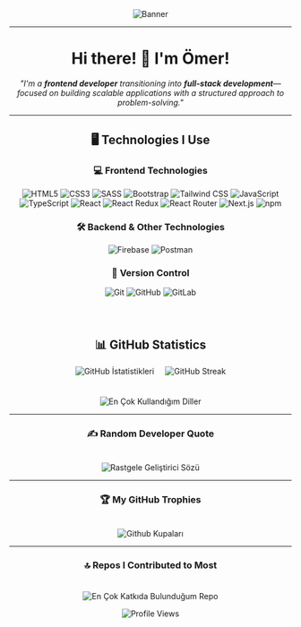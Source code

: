 <div align="center">
    <img src="https://res.cloudinary.com/dwyvwkzap/image/upload/v1746551826/Black_Liquid_Minimalist_Daily_Quotes_LinkedIn_Banner_x5vzbt.gif" alt="Banner">

<hr>
<h1>Hi there! 👋 I'm Ömer!</h1>
<i>"I'm a <strong>frontend developer</strong> transitioning into <strong>full-stack development</strong>—focused on building scalable applications with a structured approach to problem-solving."</i>
<hr>

<h2>🖥️ Technologies I Use</h2>
<div>
    <h3>💻 Frontend Technologies</h3>
    <p>
        <img src="https://img.shields.io/badge/html5-%23E34F26.svg?style=for-the-badge&logo=html5&logoColor=white" alt="HTML5">
        <img src="https://img.shields.io/badge/css3-%231572B6.svg?style=for-the-badge&logo=css3&logoColor=white" alt="CSS3">
        <img src="https://img.shields.io/badge/SASS-hotpink.svg?style=for-the-badge&logo=SASS&logoColor=white" alt="SASS">
        <img src="https://img.shields.io/badge/bootstrap-%238511FA.svg?style=for-the-badge&logo=bootstrap&logoColor=white" alt="Bootstrap">
        <img src="https://img.shields.io/badge/tailwindcss-%2338B2AC.svg?style=for-the-badge&logo=tailwind-css&logoColor=white" alt="Tailwind CSS">
        <img src="https://img.shields.io/badge/javascript-%23323330.svg?style=for-the-badge&logo=javascript&logoColor=%23F7DF1E" alt="JavaScript">
        <img src="https://img.shields.io/badge/typescript-%23007ACC.svg?style=for-the-badge&logo=typescript&logoColor=white" alt="TypeScript">
        <img src="https://img.shields.io/badge/react-%2361DAFB.svg?style=for-the-badge&logo=react&logoColor=white" alt="React">
        <img src="https://img.shields.io/badge/react%20redux-%2320232a.svg?style=for-the-badge&logo=redux&logoColor=white" alt="React Redux">
        <img src="https://img.shields.io/badge/react%20router-%234e8de0.svg?style=for-the-badge&logo=react-router&logoColor=white" alt="React Router">
        <img src="https://img.shields.io/badge/next.js-%23000000.svg?style=for-the-badge&logo=nextdotjs&logoColor=white" alt="Next.js">
        <img src="https://img.shields.io/badge/npm-%23000000.svg?style=for-the-badge&logo=npm&logoColor=white" alt="npm">
    </p>

<h3>🛠️ Backend & Other Technologies</h3>
<p>
    <img src="https://img.shields.io/badge/Firebase-FFCA28.svg?style=for-the-badge&logo=firebase&logoColor=black" alt="Firebase">
    <img src="https://img.shields.io/badge/Postman-FF6C37.svg?style=for-the-badge&logo=postman&logoColor=white" alt="Postman">
</p>

<h3>🔧 Version Control</h3>
<p>
    <img src="https://img.shields.io/badge/git-%23F05033.svg?style=for-the-badge&logo=git&logoColor=white" alt="Git">
    <img src="https://img.shields.io/badge/github-%23121011.svg?style=for-the-badge&logo=github&logoColor=white" alt="GitHub">
    <img src="https://img.shields.io/badge/gitlab-%23181717.svg?style=for-the-badge&logo=gitlab&logoColor=white" alt="GitLab">
</p>
</div>

<br>
<div style="margin-top: 40px;">
    <h2>📊 GitHub Statistics</h2>
    <div style="display: flex; justify-content: center; gap: 20px;">
        <img src="https://github-readme-stats.vercel.app/api?username=omercikan&theme=dark&hide_border=true&include_all_commits=false&count_private=false" alt="GitHub İstatistikleri" style="max-width: 45%;">
        <img src="https://nirzak-streak-stats.vercel.app/?user=omercikan&theme=dark&hide_border=true" alt="GitHub Streak" style="max-width: 45%;">
    </div>
    <br>
    <div>
        <img src="https://github-readme-stats.vercel.app/api/top-langs/?username=omercikan&theme=dark&hide_border=true&include_all_commits=false&count_private=false&layout=compact" alt="En Çok Kullandığım Diller" style="max-width: 80%; margin-top: 20px;">
    </div>
</div>

<hr/>

<h3>✍️ Random Developer Quote</h3>
<img src="https://quotes-github-readme.vercel.app/api?type=vetical&theme=dark" alt="Rastgele Geliştirici Sözü" style="max-width: 100%; margin-top: 20px;">

<hr/>

<h3>🏆 My GitHub Trophies</h3>
<img src="https://github-profile-trophy.vercel.app/?username=omercikan&theme=tokyonight&no-frame=true&no-bg=true&margin-w=4" alt="Github Kupaları" style="max-width: 100%; margin-top: 20px;">

<hr/>

<h3>🔝 Repos I Contributed to Most</h3>
<img src="https://github-contributor-stats.vercel.app/api?username=omercikan&limit=5&theme=dark&combine_all_yearly_contributions=true" alt="En Çok Katkıda Bulunduğum Repo" style="max-width: 100%; margin-top: 20px;">

<br>
<p align="center">
  <img src="https://komarev.com/ghpvc/?username=omercikan&label=Profile%20Views&color=123524&labelColor=123524&style=flat-circle" alt="Profile Views" />
</p>
</div>

